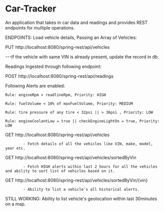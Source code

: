 # Car-Tracker
An application that takes in car data and readings and provides REST endpoints for multiple operations.


ENDPOINTS:
Load vehicle details, Passing an Array of Vehicles:

PUT     http://localhost:8080/spring-rest/api/vehicles

---If the vehicle with same VIN is already present, update the record in db.
        
Readings Ingested through following endpoint:

POST    http://localhost:8080/spring-rest/api/readings


Following Alerts are enabled:

    Rule: engineRpm > readlineRpm, Priority: HIGH
    
    Rule: fuelVolume < 10% of maxFuelVolume, Priority: MEDIUM
    
    Rule: tire pressure of any tire < 32psi || > 36psi , Priority: LOW
    
    Rule: engineCoolantLow = true || checkEngineLightOn = true, Priority: LOW
    
GET      http://localhost:8080/spring-rest/api/vehicles

            - Fetch details of all the vehicles like VIN, make, model, year etc.
            
GET      http://localhost:8080/spring-rest/api/vehicles/sortedByVin

            - Fetch HIGH alerts within last 2 hours for all the vehicles and ability to sort list of vehicles based on it.
            
GET      http://localhost:8080/spring-rest/api/vehicles/sortedByVin/{vin}

            - Ability to list a vehicle's all historical alerts.
    
STILL WORKING:
Ability to list vehicle's geolocation within last 30minutes on a map.
